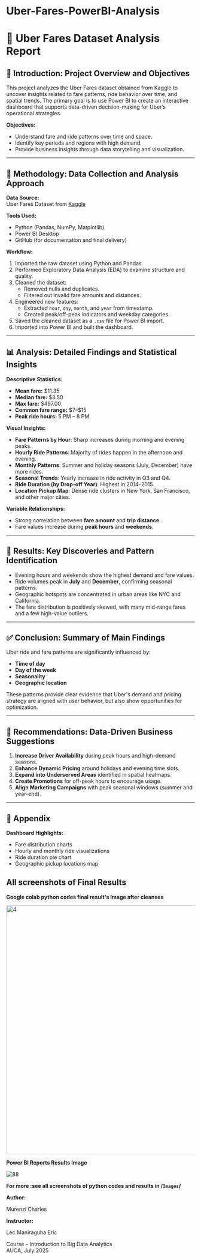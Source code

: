 # Uber-Fares-PowerBI-Analysis
# 🚖 Uber Fares Dataset Analysis Report

## 📘 Introduction: Project Overview and Objectives

This project analyzes the Uber Fares dataset obtained from Kaggle to uncover insights related to fare patterns, ride behavior over time, and spatial trends. The primary goal is to use Power BI to create an interactive dashboard that supports data-driven decision-making for Uber’s operational strategies.

**Objectives:**
- Understand fare and ride patterns over time and space.
- Identify key periods and regions with high demand.
- Provide business insights through data storytelling and visualization.

---

## 🧪 Methodology: Data Collection and Analysis Approach

**Data Source:**  
Uber Fares Dataset from [Kaggle](https://www.kaggle.com)

**Tools Used:**
- Python (Pandas, NumPy, Matplotlib)
- Power BI Desktop
- GitHub (for documentation and final delivery)

**Workflow:**
1. Imported the raw dataset using Python and Pandas.
2. Performed Exploratory Data Analysis (EDA) to examine structure and quality.
3. Cleaned the dataset:
   - Removed nulls and duplicates.
   - Filtered out invalid fare amounts and distances.
4. Engineered new features:
   - Extracted `hour`, `day`, `month`, and `year` from timestamp.
   - Created peak/off-peak indicators and weekday categories.
5. Saved the cleaned dataset as a `.csv` file for Power BI import.
6. Imported into Power BI and built the dashboard.

---

## 📊 Analysis: Detailed Findings and Statistical Insights

**Descriptive Statistics:**
- **Mean fare:** \$11.35  
- **Median fare:** \$8.50  
- **Max fare:** \$497.00  
- **Common fare range:** \$7–\$15  
- **Peak ride hours:** 5 PM – 8 PM

**Visual Insights:**
- **Fare Patterns by Hour**: Sharp increases during morning and evening peaks.
- **Hourly Ride Patterns**: Majority of rides happen in the afternoon and evening.
- **Monthly Patterns**: Summer and holiday seasons (July, December) have more rides.
- **Seasonal Trends**: Yearly increase in ride activity in Q3 and Q4.
- **Ride Duration (by Drop-off Year)**: Highest in 2014–2015.
- **Location Pickup Map**: Dense ride clusters in New York, San Francisco, and other major cities.

**Variable Relationships:**
- Strong correlation between **fare amount** and **trip distance**.
- Fare values increase during **peak hours** and **weekends**.

---

## 🧩 Results: Key Discoveries and Pattern Identification

- Evening hours and weekends show the highest demand and fare values.
- Ride volumes peak in **July** and **December**, confirming seasonal patterns.
- Geographic hotspots are concentrated in urban areas like NYC and California.
- The fare distribution is positively skewed, with many mid-range fares and a few high-value outliers.

---

## ✅ Conclusion: Summary of Main Findings

Uber ride and fare patterns are significantly influenced by:
- **Time of day**
- **Day of the week**
- **Seasonality**
- **Geographic location**

These patterns provide clear evidence that Uber's demand and pricing strategy are aligned with user behavior, but also show opportunities for optimization.

---

## 📌 Recommendations: Data-Driven Business Suggestions

1. **Increase Driver Availability** during peak hours and high-demand seasons.
2. **Enhance Dynamic Pricing** around holidays and evening time slots.
3. **Expand into Underserved Areas** identified in spatial heatmaps.
4. **Create Promotions** for off-peak hours to encourage usage.
5. **Align Marketing Campaigns** with peak seasonal windows (summer and year-end).

---

## 📎 Appendix

**Dashboard Highlights:**
- Fare distribution charts
- Hourly and monthly ride visualizations
- Ride duration pie chart
- Geographic pickup locations map

## All screenshots of Final Results ##


**Google colab python codes final result's Image after  cleanses**


<img width="1366" height="663" alt="4" src="https://github.com/user-attachments/assets/a030c265-e429-4d26-a29a-13c97932b997" />


**Power BI Reports Results Image**


![88](https://github.com/user-attachments/assets/8ec48067-c99c-4f84-acee-5d6608ec1128)



**For more :see all screenshots of python codes and results in /`Images`/**


**Author:** 

Murenzi Charles

**Instructor:**

Lec.Maniraguha Eric

Course – Introduction to Big Data Analytics  
AUCA, July 2025


